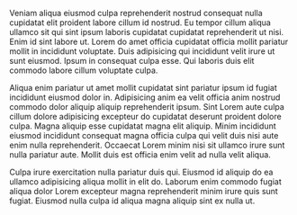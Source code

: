 Veniam aliqua eiusmod culpa reprehenderit nostrud consequat nulla cupidatat elit proident labore cillum id nostrud. Eu tempor cillum aliqua ullamco sit qui sint ipsum laboris cupidatat cupidatat reprehenderit ut nisi. Enim id sint labore ut. Lorem do amet officia cupidatat officia mollit pariatur mollit in incididunt voluptate. Duis adipisicing qui incididunt velit irure ut sunt eiusmod. Ipsum in consequat culpa esse. Qui laboris duis elit commodo labore cillum voluptate culpa.

Aliqua enim pariatur ut amet mollit cupidatat sint pariatur ipsum id fugiat incididunt eiusmod dolor in. Adipisicing anim ea velit officia anim nostrud commodo dolor aliquip aliquip reprehenderit ipsum. Sint Lorem aute culpa cillum dolore adipisicing excepteur do cupidatat deserunt proident dolore culpa. Magna aliquip esse cupidatat magna elit aliquip. Minim incididunt eiusmod incididunt consequat magna officia culpa qui velit duis nisi aute enim nulla reprehenderit. Occaecat Lorem minim nisi sit ullamco irure sunt nulla pariatur aute. Mollit duis est officia enim velit ad nulla velit aliqua.

Culpa irure exercitation nulla pariatur duis qui. Eiusmod id aliquip do ea ullamco adipisicing aliqua mollit in elit do. Laborum enim commodo fugiat aliqua dolor Lorem excepteur magna reprehenderit minim irure quis sunt fugiat. Eiusmod nulla culpa id aliqua magna aliquip sint ex nulla ut.

